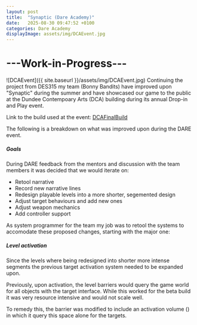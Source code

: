 ```yaml
---
layout: post
title:  "Synaptic (Dare Academy)"
date:   2025-08-30 09:47:52 +0100
categories: Dare Academy
displayImage: assets/img/DCAEvent.jpg
---
```

# ---Work-in-Progress---
![DCAEvent]({{ site.baseurl }}/assets/img/DCAEvent.jpg)
Continuing the project from DES315 my team (Bonny Bandits) have improved upon "Synaptic" during the summer and have showcased our game to the public at the Dundee Contempoary Arts (DCA) building during its annual Drop-in and Play event.

Link to the build used at the event: [DCAFinalBuild][build]

The following is a breakdown on what was improved upon during the DARE event.

##### Goals
During DARE feedback from the mentors and discussion with the team members it was decided that we would iterate on:
- Retool narrative 
- Record new narrative lines
- Redesign playable levels into a more shorter, segemented design
- Adjust target behaviours and add new ones
- Adjust weapon mechanics
- Add controller support

As system programmer for the team my job was to retool the systems to accomodate these proposed changes, starting with the major one: 

##### Level activation
Since the levels where being redesigned into shorter more intense segments the previous target activation system needed to be expanded upon.

Previously, upon activation, the level barriers would query the game world for all objects with the target interface. While this worked for the beta build it was very resource intensive and would not scale well.

To remedy this, the barrier was modified to include an activation volume () in which it query this space alone for the targets.


[build]: https://bonny-bandits.itch.io/synaptic/devlog/1029909/final-synaptic-build
